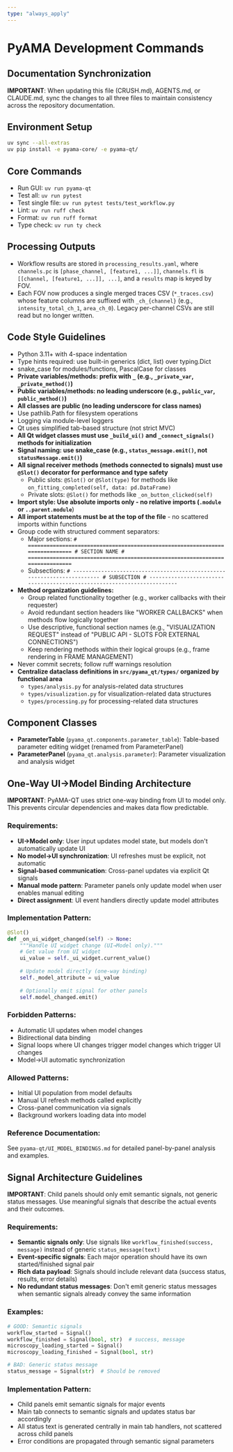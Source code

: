 ```yaml
---
type: "always_apply"
---
```


# PyAMA Development Commands

## Documentation Synchronization
**IMPORTANT**: When updating this file (CRUSH.md), AGENTS.md, or CLAUDE.md, sync the changes to all three files to maintain consistency across the repository documentation.

## Environment Setup
```bash
uv sync --all-extras
uv pip install -e pyama-core/ -e pyama-qt/
```

## Core Commands
- Run GUI: `uv run pyama-qt`
- Test all: `uv run pytest`
- Test single file: `uv run pytest tests/test_workflow.py`
- Lint: `uv run ruff check`
- Format: `uv run ruff format`
- Type check: `uv run ty check`

## Processing Outputs
- Workflow results are stored in `processing_results.yaml`, where `channels.pc` is `[phase_channel, [feature1, ...]]`, `channels.fl` is `[[channel, [feature1, ...]], ...]`, and a `results` map is keyed by FOV.
- Each FOV now produces a single merged traces CSV (`*_traces.csv`) whose feature columns are suffixed with `_ch_{channel}` (e.g., `intensity_total_ch_1`, `area_ch_0`). Legacy per-channel CSVs are still read but no longer written.

## Code Style Guidelines
- Python 3.11+ with 4-space indentation
- Type hints required: use built-in generics (dict, list) over typing.Dict
- snake_case for modules/functions, PascalCase for classes
- **Private variables/methods: prefix with `_` (e.g., `_private_var`, `_private_method()`)**
- **Public variables/methods: no leading underscore (e.g., `public_var`, `public_method()`)**
- **All classes are public (no leading underscore for class names)**
- Use pathlib.Path for filesystem operations
- Logging via module-level loggers
- Qt uses simplified tab-based structure (not strict MVC)
- **All Qt widget classes must use `_build_ui()` and `_connect_signals()` methods for initialization**
- **Signal naming: use snake_case (e.g., `status_message.emit()`, not `statusMessage.emit()`)**
- **All signal receiver methods (methods connected to signals) must use `@Slot()` decorator for performance and type safety**
  - Public slots: `@Slot()` or `@Slot(type)` for methods like `on_fitting_completed(self, data: pd.DataFrame)`
  - Private slots: `@Slot()` for methods like `_on_button_clicked(self)`
- **Import style: Use absolute imports only - no relative imports (`.module` or `..parent.module`**)
- **All import statements must be at the top of the file** - no scattered imports within functions
- Group code with structured comment separators:
  - Major sections: `# ============================================================================= # SECTION NAME # =============================================================================`
  - Subsections: `# ------------------------------------------------------------------------ # SUBSECTION # ------------------------------------------------------------------------`
- **Method organization guidelines:**
  - Group related functionality together (e.g., worker callbacks with their requester)
  - Avoid redundant section headers like "WORKER CALLBACKS" when methods flow logically together
  - Use descriptive, functional section names (e.g., "VISUALIZATION REQUEST" instead of "PUBLIC API - SLOTS FOR EXTERNAL CONNECTIONS")
  - Keep rendering methods within their logical groups (e.g., frame rendering in FRAME MANAGEMENT)
- Never commit secrets; follow ruff warnings resolution
- **Centralize dataclass definitions in `src/pyama_qt/types/` organized by functional area**
  - `types/analysis.py` for analysis-related data structures
  - `types/visualization.py` for visualization-related data structures  
  - `types/processing.py` for processing-related data structures

## Component Classes
- **ParameterTable** (`pyama_qt.components.parameter_table`): Table-based parameter editing widget (renamed from ParameterPanel)
- **ParameterPanel** (`pyama_qt.analysis.parameter`): Parameter visualization and analysis widget

## One-Way UI→Model Binding Architecture
**IMPORTANT**: PyAMA-QT uses strict one-way binding from UI to model only. This prevents circular dependencies and makes data flow predictable.

### Requirements:
- **UI→Model only**: User input updates model state, but models don't automatically update UI
- **No model→UI synchronization**: UI refreshes must be explicit, not automatic
- **Signal-based communication**: Cross-panel updates via explicit Qt signals
- **Manual mode pattern**: Parameter panels only update model when user enables manual editing
- **Direct assignment**: UI event handlers directly update model attributes

### Implementation Pattern:
```python
@Slot()
def _on_ui_widget_changed(self) -> None:
    """Handle UI widget change (UI→Model only)."""
    # Get value from UI widget
    ui_value = self._ui_widget.current_value()
    
    # Update model directly (one-way binding)
    self._model_attribute = ui_value
    
    # Optionally emit signal for other panels
    self.model_changed.emit()
```

### Forbidden Patterns:
- Automatic UI updates when model changes
- Bidirectional data binding
- Signal loops where UI changes trigger model changes which trigger UI changes
- Model→UI automatic synchronization

### Allowed Patterns:
- Initial UI population from model defaults
- Manual UI refresh methods called explicitly
- Cross-panel communication via signals
- Background workers loading data into model

### Reference Documentation:
See `pyama-qt/UI_MODEL_BINDINGS.md` for detailed panel-by-panel analysis and examples.

## Signal Architecture Guidelines
**IMPORTANT**: Child panels should only emit semantic signals, not generic status messages. Use meaningful signals that describe the actual events and their outcomes.

### Requirements:
- **Semantic signals only**: Use signals like `workflow_finished(success, message)` instead of generic `status_message(text)`
- **Event-specific signals**: Each major operation should have its own started/finished signal pair
- **Rich data payload**: Signals should include relevant data (success status, results, error details)
- **No redundant status messages**: Don't emit generic status messages when semantic signals already convey the same information

### Examples:
```python
# GOOD: Semantic signals
workflow_started = Signal()
workflow_finished = Signal(bool, str)  # success, message
microscopy_loading_started = Signal()
microscopy_loading_finished = Signal(bool, str)

# BAD: Generic status message
status_message = Signal(str)  # Should be removed
```

### Implementation Pattern:
- Child panels emit semantic signals for major events
- Main tab connects to semantic signals and updates status bar accordingly
- All status text is generated centrally in main tab handlers, not scattered across child panels
- Error conditions are propagated through semantic signal parameters
